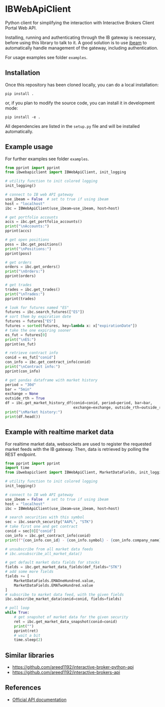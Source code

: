
# IBWebApiClient

Python client for simplifying the interaction with Interactive Brokers Client
Portal Web API.

Installing, running and authenticating through the IB gateway is necessary,
before using this library to talk to it.
A good solution is to use [ibeam](https://github.com/Voyz/ibeam) to automatically
handle management of the gateway, including authentication.

For usage examples see folder `examples`.

## Installation

Once this repository has been cloned locally, you can do a local installation:

```console
pip install .
```

or, if you plan to modify the source code, you can install it in development
mode:

```console
pip install -e .
```

All dependencies are listed in the `setup.py` file and will be installed
automatically.

## Example usage

For further examples see folder `examples`.

```python
from pprint import pprint
from ibwebapiclient import IBWebApiClient, init_logging

# utility function to init colored logging
init_logging()

# connect to IB web API gateway
use_ibeam = False  # set to true if using ibeam
host = "localhost"
ibc = IBWebApiClient(use_ibeam=use_ibeam, host=host)

# get portfolio accounts
accs = ibc.get_portfolio_accounts()
print("\nAccounts:")
pprint(accs)

# get open positions
poss = ibc.get_positions()
print("\nPositions:")
pprint(poss)

# get orders
orders = ibc.get_orders()
print("\nOrders:")
pprint(orders)

# get trades
trades = ibc.get_trades()
print("\nTrades:")
pprint(trades)

# look for futures named "ES"
futures = ibc.search_futures(["ES"])
# sort them by expiration date
futures = futures["ES"]
futures = sorted(futures, key=lambda x: x["expirationDate"])
# take the one expiring sooner
es_fut = futures[0]
print("\nES:")
pprint(es_fut)

# retrieve contract info
conid = es_fut["conid"]
con_info = ibc.get_contract_info(conid)
print("\nContract info:")
pprint(con_info)

# get pandas dataframe with market history
period = "30d"
bar = "5min"
exchange = None
outside_rth = True
df = ibc.get_market_history_df(conid=conid, period=period, bar=bar,
                               exchange=exchange, outside_rth=outside_rth)
print("\nMarket history:")
print(df.head())
```
## Example with realtime market data

For realtime market data, websockets are used to register the requested market
feeds with the IB gateway. Then, data is retrieved by polling the REST endpoint.

```python
from pprint import pprint
import time
from ibwebapiclient import IBWebApiClient, MarketDataFields, init_logging

# utility function to init colored logging
init_logging()

# connect to IB web API gateway
use_ibeam = False  # set to true if using ibeam
host = "localhost"
ibc = IBWebApiClient(use_ibeam=use_ibeam, host=host)

# search securities with this symbol
sec = ibc.search_security("AAPL", "STK")
# take first one and get contract
conid = sec[0]["conid"]
con_info = ibc.get_contract_info(conid)
print(f"{con_info.con_id} - {con_info.symbol} - {con_info.company_name}")

# unsubscribe from all market data feeds
# ibc.unsubscribe_all_market_data()

# get default market data fields for stocks
fields = ibc.get_market_data_fields(def_fields="STK")
# add some more fields
fields += [
    MarketDataFields.EMAOneHundred.value,
    MarketDataFields.EMATwoHundred.value
]
# subscribe to market data feed, with the given fields
ibc.subscribe_market_data(conid=conid, fields=fields)

# poll loop
while True:
    # get snapshot of market data for the given security
    ret = ibc.get_market_data_snapshot(conid=conid)
    print("")
    pprint(ret)
    # wait a bit
    time.sleep(2)
```

## Similar libraries

 - https://github.com/areed1192/interactive-broker-python-api
 - https://github.com/areed1192/interactive-brokers-api

## References

 - [Official API documentation](https://www.interactivebrokers.com/api/doc.html)
